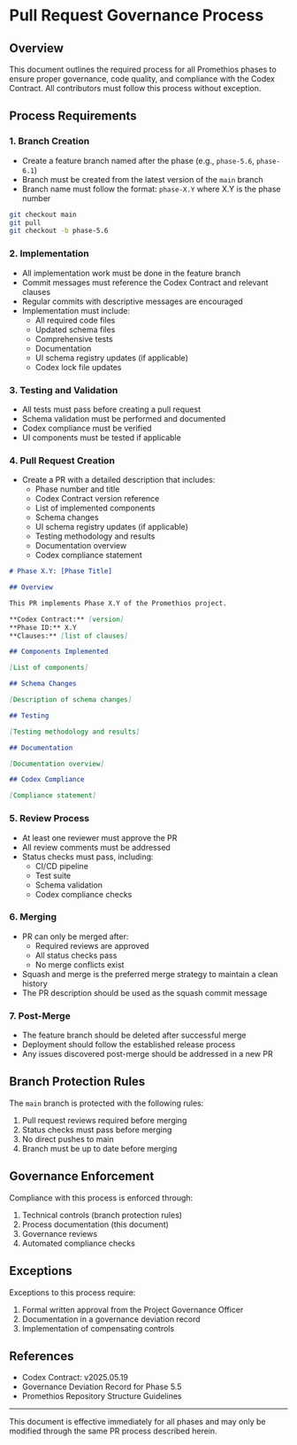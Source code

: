 # Pull Request Governance Process

## Overview

This document outlines the required process for all Promethios phases to ensure proper governance, code quality, and compliance with the Codex Contract. All contributors must follow this process without exception.

## Process Requirements

### 1. Branch Creation

- Create a feature branch named after the phase (e.g., `phase-5.6`, `phase-6.1`)
- Branch must be created from the latest version of the `main` branch
- Branch name must follow the format: `phase-X.Y` where X.Y is the phase number

```bash
git checkout main
git pull
git checkout -b phase-5.6
```

### 2. Implementation

- All implementation work must be done in the feature branch
- Commit messages must reference the Codex Contract and relevant clauses
- Regular commits with descriptive messages are encouraged
- Implementation must include:
  - All required code files
  - Updated schema files
  - Comprehensive tests
  - Documentation
  - UI schema registry updates (if applicable)
  - Codex lock file updates

### 3. Testing and Validation

- All tests must pass before creating a pull request
- Schema validation must be performed and documented
- Codex compliance must be verified
- UI components must be tested if applicable

### 4. Pull Request Creation

- Create a PR with a detailed description that includes:
  - Phase number and title
  - Codex Contract version reference
  - List of implemented components
  - Schema changes
  - UI schema registry updates (if applicable)
  - Testing methodology and results
  - Documentation overview
  - Codex compliance statement

```markdown
# Phase X.Y: [Phase Title]

## Overview

This PR implements Phase X.Y of the Promethios project.

**Codex Contract:** [version]
**Phase ID:** X.Y
**Clauses:** [list of clauses]

## Components Implemented

[List of components]

## Schema Changes

[Description of schema changes]

## Testing

[Testing methodology and results]

## Documentation

[Documentation overview]

## Codex Compliance

[Compliance statement]
```

### 5. Review Process

- At least one reviewer must approve the PR
- All review comments must be addressed
- Status checks must pass, including:
  - CI/CD pipeline
  - Test suite
  - Schema validation
  - Codex compliance checks

### 6. Merging

- PR can only be merged after:
  - Required reviews are approved
  - All status checks pass
  - No merge conflicts exist
- Squash and merge is the preferred merge strategy to maintain a clean history
- The PR description should be used as the squash commit message

### 7. Post-Merge

- The feature branch should be deleted after successful merge
- Deployment should follow the established release process
- Any issues discovered post-merge should be addressed in a new PR

## Branch Protection Rules

The `main` branch is protected with the following rules:

1. Pull request reviews required before merging
2. Status checks must pass before merging
3. No direct pushes to main
4. Branch must be up to date before merging

## Governance Enforcement

Compliance with this process is enforced through:

1. Technical controls (branch protection rules)
2. Process documentation (this document)
3. Governance reviews
4. Automated compliance checks

## Exceptions

Exceptions to this process require:

1. Formal written approval from the Project Governance Officer
2. Documentation in a governance deviation record
3. Implementation of compensating controls

## References

- Codex Contract: v2025.05.19
- Governance Deviation Record for Phase 5.5
- Promethios Repository Structure Guidelines

---

This document is effective immediately for all phases and may only be modified through the same PR process described herein.
